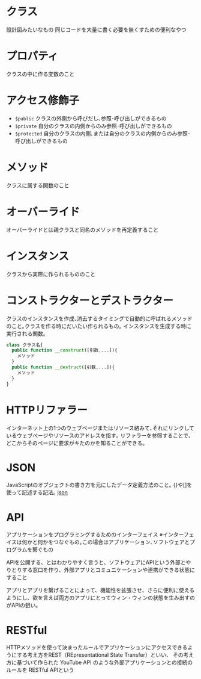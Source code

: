 # クラス
設計図みたいなもの
同じコードを大量に書く必要を無くすための便利なやつ

# プロパティ
クラスの中に作る変数のこと

# アクセス修飾子
- `$public` クラスの外側から呼びだし､参照･呼び出しができるもの
- `$private` 自分のクラスの内側からのみ参照･呼び出しができるもの
- `$protected` 自分のクラスの内側､または自分のクラスの内側からのみ参照･呼び出しができるもの

# メソッド
クラスに属する関数のこと

# オーバーライド
オーバーライドとは親クラスと同名のメソッドを再定義すること

# インスタンス
クラスから実際に作られるもののこと

# コンストラクターとデストラクター
クラスのインスタンスを作成､消去するタイミングで自動的に呼ばれるメソッドのこと｡クラスを作る時にだいたい作られるもの｡
インスタンスを生成する時に実行される関数｡
```php
class クラス名{
  public function __construct([引数,...]){
    メソッド
  }
  public function __destruct([引数,...]){
    メソッド
  }
}
```

# HTTPリファラー
インターネット上の1つのウェブページまたはリソース絡みて､それにリンクしているウェブページやリソースのアドレスを指す｡
リファラーを参照することで､どこからそのページに要求がキたのかを知ることができる｡

# JSON
JavaScriptのオブジェクトの書き方を元にしたデータ定義方法のこと｡
{}や[]を使って記述する記法｡
[json](https://products.sint.co.jp/topsic/blog/json#:~:text=JSON%E3%81%A8%E3%81%AF%E3%80%8CJavaScript%20Object,%E5%AE%9A%E7%BE%A9%E6%96%B9%E6%B3%95%E3%80%8D%E3%81%AE%E3%81%93%E3%81%A8%E3%81%A7%E3%81%99%E3%80%82)

# API
アプリケーションをプログラミングするためのインターフェイス
※インターフェイスは何かと何かをつなぐもの｡この場合はアプリケーション､ソフトウェアとプログラムを繋ぐもの

APIを公開する、とはわかりやすく言うと、ソフトウェアにAPIという外部とやりとりする窓口を作り、外部アプリとコミュニケーションや連携ができる状態にすること

アプリとアプリを繋げることによって、機能性を拡張させ、さらに便利に使えるようにし、欲を言えば両方のアプリにとってウィン・ウィンの状態を生み出すのがAPIの狙い｡

# RESTful
HTTPメソッドを使って決まったルールでアプリケーションにアクセスできるようにする考え方をREST（REpresentational State Transfer）といい、
その考え方に基づいて作られた YouTube API のような外部アプリケーションとの接続のルールを
RESTful APIという







